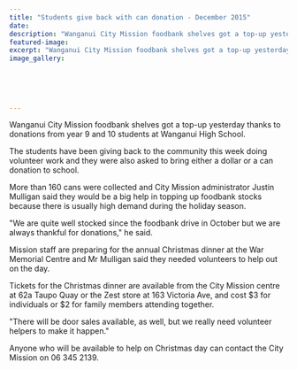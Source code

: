 ```yaml
---
title: "Students give back with can donation - December 2015"
date: 
description: "Wanganui City Mission foodbank shelves got a top-up yesterday thanks to donations from year 9 and 10 students at Wanganui High School, Wanganui Chronicle article on 4/12/15..."
featured-image: 
excerpt: "Wanganui City Mission foodbank shelves got a top-up yesterday thanks to donations from year 9 and 10 students at Wanganui High School."
image_gallery:
	
	
	
	
	
---
```


<p>Wanganui City Mission foodbank shelves got a top-up yesterday thanks to donations from year 9 and 10 students at Wanganui High School.</p>
<p>The students have been giving back to the community this week doing volunteer work and they were also asked to bring either a dollar or a can donation to school.</p>
<p>More than 160 cans were collected and City Mission administrator Justin Mulligan said they would be a big help in topping up foodbank stocks because there is usually high demand during the holiday season.</p>
<p>"We are quite well stocked since the foodbank drive in October but we are always thankful for donations," he said.</p>
<p>Mission staff are preparing for the annual Christmas dinner at the War Memorial Centre and Mr Mulligan said they needed volunteers to help out on the day.</p>
<p>Tickets for the Christmas dinner are available from the City Mission centre at 62a Taupo Quay or the Zest store at 163 Victoria Ave, and cost $3 for individuals or $2 for family members attending together.</p>
<p>"There will be door sales available, as well, but we really need volunteer helpers to make it happen."</p>
<p>Anyone who will be available to help on Christmas day can contact the City Mission on 06 345 2139.</p>


